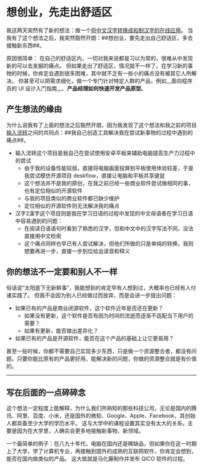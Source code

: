 # 想创业，先走出舒适区

我这两天突然有了新的想法：做一个[将中文汉字转换成和制汉字的在线应用](https://github.com/BHznJNs/hanzi2kanji)。
当我有了这个想法之后，我突然豁然开朗：##想创业，要先走出自己舒适区，多去接触新东西##。

原因很简单：
在自己的舒适区内，一切对我来说都是习以为常的，很难从中发现新的可以去发掘的痛点。
但如果走出了舒适区，情况就不一样了。在学习新的事物的时候，你肯定会遇到很多困难，其中就不乏有一些小的痛点没有被其它人所解决。
你甚至可以把需求细化，做一个专门针对特定人群的产品，例如__面向程序员的 UI 设计入门指南__、__产品经理如何快速开发产品原型__。

## 产生想法的缘由

为什么说我有了上面的想法之后豁然开朗，因为我发现了这个想法和我之前的项目[输入流转](https://github.com/BHznJNs/InputShare)之间的共同点：##我自己创造工具解决我在尝试新事物的过程中遇到的痛点##。
- 输入流转这个项目是我自己在尝试使用安卓平板来辅助电脑提高生产力过程中的尝试
  - 由于我的设备性能较弱，直接将电脑画面投屏到平板使用体验较差，于是我尝试模仿开源项目 deskflow，直接让电脑和平板共享键鼠
  - 这个想法并不是我的原创，在我之前已经一些商业软件尝试做相同的事，也有定位相似的开源软件
  - 与我的项目类似的商业软件都已缺少维护
  - 定位相似的开源软件则无法解决我的痛点
- 汉字2漢字这个项目则是我在学习日语的过程中发现的中文母语者在学习日语中容易遇到的问题：
  - 在阅读日语语句时看到了熟悉的汉字，但和中文中的汉字写法不同，没法直接用中文检索
  - 这个痛点同样也早已有人尝试解决，但他们所做的只是单纯的转换，我则想要再进一步，直接一步到位给出读音和释义

## 你的想法不一定要和别人不一样

俗话说“太阳底下无新鲜事”，我能想到的肯定早有人想到过，大概率也已经有人付诸实践了。
但我不会因为别人已经做过而放弃，而是会进一步提出问题：
- 如果已有的产品是商业闭源软件，这个软件近年是否还在更新？
  - 如果没有更新，这个软件是否有因为时间的流逝而逐渐不适配当下用户的需要？
  - 如果有更新，能否做出差异化？
- 如果已有的产品是开源软件，能否在这个产品的基础上让它更易用？

甚至一些时候，你都不需要自己实现多少东西，只是做一个资源整合者，都没有问题。只要你能比原有的产品更好用、能解决新的问题，你做的资源整合就是有价值的。

- - -

## 写在后面的一点碎碎念

这个想法一定程度上能解释，为什么我们所熟知的那些科技公司，无论是国内的腾讯、阿里、百度、小米，还是国外的微软、Google、Apple、Facebook，其创始人都具备至少大学的学历水平。
这与大学中的课程设置其实没有太大的关系，主要是因为在大学里，人确实会更多地接触新事物、新领域。

一个最简单的例子：在八九十年代，电脑在国内还是稀缺品，但如果你在这一时期上了大学，学了计算机专业，再接触到国外的成熟的互联网软件，你肯定会想到，能否在国内做类似的产品。
这大抵就是马化藤制作并发布 QICO 软件的过程。
